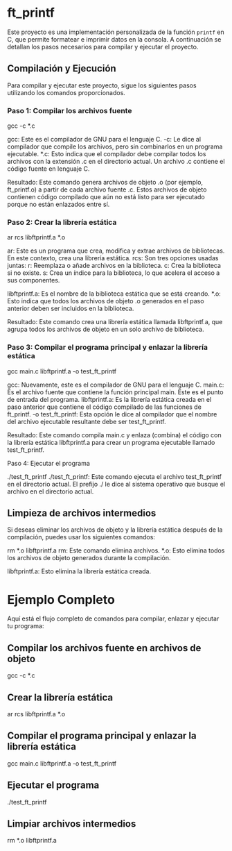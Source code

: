 # ft_printf

Este proyecto es una implementación personalizada de la función `printf` en C, que permite formatear e imprimir datos en la consola. A continuación se detallan los pasos necesarios para compilar y ejecutar el proyecto.

## Compilación y Ejecución

Para compilar y ejecutar este proyecto, sigue los siguientes pasos utilizando los comandos proporcionados.

### Paso 1: Compilar los archivos fuente

gcc -c *.c

gcc: Este es el compilador de GNU para el lenguaje C.
-c: Le dice al compilador que compile los archivos, pero sin combinarlos en un programa ejecutable.
*.c: Esto indica que el compilador debe compilar todos los archivos con la extensión .c en el directorio actual. Un archivo .c contiene el código fuente en lenguaje C.

Resultado: Este comando genera archivos de objeto .o (por ejemplo, ft_printf.o) a partir de cada archivo fuente .c. Estos archivos de objeto contienen código compilado que aún no está listo para ser ejecutado porque no están enlazados entre sí.

### Paso 2: Crear la librería estática

ar rcs libftprintf.a *.o

ar: Este es un programa que crea, modifica y extrae archivos de bibliotecas. En este contexto, crea una librería estática.
rcs: Son tres opciones usadas juntas:
r: Reemplaza o añade archivos en la biblioteca.
c: Crea la biblioteca si no existe.
s: Crea un índice para la biblioteca, lo que acelera el acceso a sus componentes.

libftprintf.a: Es el nombre de la biblioteca estática que se está creando.
*.o: Esto indica que todos los archivos de objeto .o generados en el paso anterior deben ser incluidos en la biblioteca.

Resultado: Este comando crea una librería estática llamada libftprintf.a, que agrupa todos los archivos de objeto en un solo archivo de biblioteca.

### Paso 3: Compilar el programa principal y enlazar la librería estática

gcc main.c libftprintf.a -o test_ft_printf

gcc: Nuevamente, este es el compilador de GNU para el lenguaje C.
main.c: Es el archivo fuente que contiene la función principal main. Este es el punto de entrada del programa.
libftprintf.a: Es la librería estática creada en el paso anterior que contiene el código compilado de las funciones de ft_printf.
-o test_ft_printf: Esta opción le dice al compilador que el nombre del archivo ejecutable resultante debe ser test_ft_printf.

Resultado: Este comando compila main.c y enlaza (combina) el código con la librería estática libftprintf.a para crear un programa ejecutable llamado test_ft_printf.

Paso 4: Ejecutar el programa

./test_ft_printf
./test_ft_printf: Este comando ejecuta el archivo test_ft_printf en el directorio actual. El prefijo ./ le dice al sistema operativo que busque el archivo en el directorio actual.

## Limpieza de archivos intermedios
Si deseas eliminar los archivos de objeto y la librería estática después de la compilación, puedes usar los siguientes comandos:

rm *.o libftprintf.a
rm: Este comando elimina archivos.
*.o: Esto elimina todos los archivos de objeto generados durante la compilación.

libftprintf.a: Esto elimina la librería estática creada.

# Ejemplo Completo
Aquí está el flujo completo de comandos para compilar, enlazar y ejecutar tu programa:

## Compilar los archivos fuente en archivos de objeto
gcc -c *.c

## Crear la librería estática
ar rcs libftprintf.a *.o

## Compilar el programa principal y enlazar la librería estática
gcc main.c libftprintf.a -o test_ft_printf

## Ejecutar el programa
./test_ft_printf

## Limpiar archivos intermedios
rm *.o libftprintf.a
